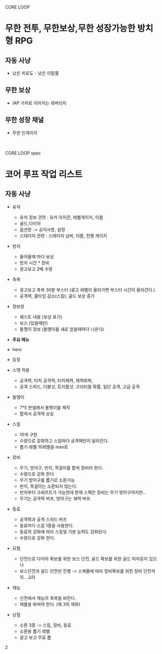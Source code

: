 CORE LOOP
# 무한 전투, 무한보상,무한 성장가능한 방치형 RPG 
## 자동 사냥
- 낮은 피로도 - 낮은 이탈률

## 무한 보상
- IAP 가차로 이어지는 레버리지

## 무한 성장 채널
- 무한 인게이지

<br><br>
CORE LOOP spec
# 코어 루프 작업 리스트
## 자동 사냥
- 유저
  - 유저 정보 관련 : 유저 아이콘, 레벨게이지, 이름
  - 골드,다이아
  - 옵션창 -> 공지사항, 설정
  - 스테이지 관련 : 스테이지 넘버, 이름, 진행 게이지
- 방치 
  - 들어올때 마다 보상
  - 방치 시간 * 장비
  - 광고보고 2배 수령 
- 축복
  - 광고보고 축복 30분 부스터 (광고 레벨이 올라가면 부스터 시간이 올라간다.)
  - 공격력, 쿨타임 감소(스킬), 골드 보상 증가
- 정보창
  - 퀘스트 내용 (보상 표기)
  - 보스 (있을때만)
  - 돌멩이 정보 (돌멩이를 새로 얻을때마다 나온다)  
- <b>주요 메뉴</b>
-  hero
  - 등장
  - 스탯 적용
    - 공격력, 터치 공격력, 터치체력, 체력회복,
    - 공격 스피드, 더블샷, 트리플샷, 크리티컬 확률, 일단 공격, 고급 공격
  - 돌멩이
    - 7*5 판넬에서 돌멩이를 제작
    - 합쳐서 공격력 상승 
  - 스킬
    - 10개 구현
    - 수량으로 강화하고 스킬마다 공격패턴이 달라진다.
    - 뽑기 레벨 10레벨을 max로
  - 장비
    - 무기, 방어구, 반지, 목걸이를 합쳐 장비라 한다.
    - 수량으로 강화 한다.
    - 무기 방어구를 뽑기로 소환가능
    - 반지, 목걸이는 소환되지 않는다.
    - 반지부터 크래프트가 가능한데 현재 스펙은 장비는 무기 방어구까지만..
    - 무기는 공격력 버프, 방어구는 체력 버프  
- 동료
  - 공격력과 공격 스피드 버프
  - 동료마다 스킬 1종을 사용한다.
  - 동료의 강화에 따라 스킬및 기본 능력도 강화된다.
  - 수량으로 강화 한다.

- 모험
  - 던전으로 다이아 확보를 위한 보스 던전, 골드 확보를 위한 골드 마차등이 있으나
  - 보스던전과 골드 던전만 진행 -> 스케줄에 따라 장비확보를 위한 장비 던전까지.. 고려
- 재능
  - 신전에서 재능의 축복을 바란다.
  - 재물을 바쳐야 한다. (제 3의 재화)
- 상점
  - 소환 3종 -> 스킬, 장비, 동료
  - 소환용 뽑기 레벨
  - 광고 보고 무료 뽑  



2
